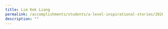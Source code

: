 ```yaml
---
title: Lim Kok Liang
permalink: /accomplishments/students/a-level-inspirational-stories/2020/lim-kok-liang/
description: ""
---
```

